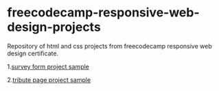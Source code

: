 # freecodecamp-responsive-web-design-projects
Repository of html and css projects from freecodecamp responsive web design certificate.

1.[survey form project sample](https://survey-form.freecodecamp.rocks)

2.[tribute page project sample](https://tribute-page.freecodecamp.rocks)
